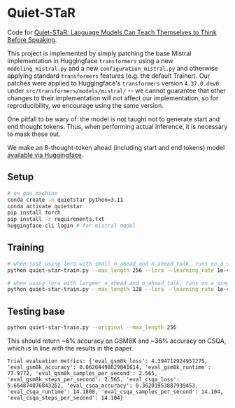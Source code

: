 # Quiet-STaR

Code for [Quiet-STaR: Language Models Can Teach Themselves to Think Before Speaking](https://arxiv.org/abs/2403.09629).

This project is implemented by simply patching the base Mistral implementation in Huggingface `transformers` using a new `modeling_mistral.py` and a new `configuration_mistral.py` and otherwise applying standard `transformers` features (e.g. the default Trainer). Our patches were applied to Huggingface's `transformers` version `4.37.0.dev0` under `src/transformers/models/mistral/` -- we cannot guarantee that other changes to their implementation will not affect our implementation, so for reproducibility, we encourage using the same version.

One pitfall to be wary of: the model is not taught not to generate start and end thought tokens. Thus, when performing actual inference, it is necessary to mask these out.

We make an 8-thought-token ahead (including start and end tokens) model [available via Huggingface](https://huggingface.co/ezelikman/quietstar-8-ahead).


## Setup 

```bash 
# on gpu machine 
conda create -n quietstar python=3.11
conda activate quietstar
pip install torch 
pip install -r requirements.txt
huggingface-cli login # for mistral model
```


## Training 

```bash 
# when just using lora with small n_ahead and n_ahead_talk, runs on a single a40 with 48gb memory
python quiet-star-train.py --max_length 256 --lora --learning_rate 1e-4 --lora_r 64 --lora_alpha 128 --n_ahead 4 --n_ahead_talk 2

# when using lora with largeer n_ahead and n_ahead_talk, runs on a single a100 with 80gb memory
python quiet-star-train.py --max_length 128 --lora --learning_rate 1e-4 --lora_r 64 --lora_alpha 128 --n_ahead 8 --n_ahead_talk 4
```


## Testing base 
```bash 
python quiet-star-train.py --original --max_length 256 
```

This should return ~6% accuracy on GSM8K and ~36% accuracy on CSQA, which is in line with the results in the paper.
```
Trial evaluation metrics: {'eval_gsm8k_loss': 4.394712924957275, 'eval_gsm8k_accuracy': 0.06264498829841614, 'eval_gsm8k_runtime': 77.9772, 'eval_gsm8k_samples_per_second': 2.565, 'eval_gsm8k_steps_per_second': 2.565, 'eval_csqa_loss': 5.664874076843262, 'eval_csqa_accuracy': 0.36201953887939453, 'eval_csqa_runtime': 14.1808, 'eval_csqa_samples_per_second': 14.104, 'eval_csqa_steps_per_second': 14.104}
```
